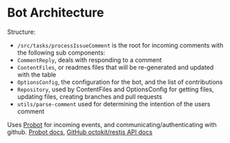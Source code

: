 # Bot Architecture

Structure:

- `/src/tasks/processIssueComment` is the root for incoming comments with the following sub components:
- `CommentReply`, deals with responding to a comment
- `ContentFiles`, or readmes files that will be re-generated and updated with the table
- `OptionsConfig`, the configuration for the bot, and the list of contributions
- `Repository`, used by ContentFiles and OptionsConfig for getting files, updating files, creating branches and pull requests
- `utils/parse-comment` used for determining the intention of the users comment

Uses [Probot](https://github.com/probot/probot) for incoming events, and communicating/authenticating with github. [Probot docs](https://probot.github.io/docs/), [GitHub octokit/restjs API docs](https://octokit.github.io/rest.js/)
